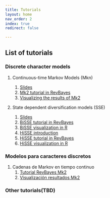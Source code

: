 ```yaml
---
title: Tutorials
layout: home
nav_order: 2
index: true
redirect: false

---
```


## List of tutorials

### Discrete character models  
1. Continuous-time Markov Models (Mkn)
    1. [Slides](https://github.com/roszenil/mytutorials/blob/main/docs/discrete/files/ctmc_intro.pdf)
    2. [Mk2 tutorial in RevBayes](./docs/discrete/ctmc_revbayesEnglish)
    3. [Visualizing the results of Mk2](./docs/discrete//mk2_visualizacionEnglish)
    
2. State dependent diversification models (SSE)
    1. [Slides](https://github.com/roszenil/mytutorials/blob/main/docs/discrete/files/sse_intro.pdf)
    2. [BiSSE tutorial in RevBayes](./docs/discrete/SSEmodelsEnglish)
    3. [BiSSE visualization in R](./docs/discrete/bisse_visualizationEnglish)
    4. [HiSSE introduction](./docs/discrete/SSEmodels_hiddenEnglish)
    5. [HiSSE tutorial in RevBayes](./docs/discrete/hisse_revbayesEnglish)
    6. [HiSSE visualization in R](./docs/discrete/hisse_visualizationEnglish)

### Modelos para caracteres discretos
1. Cadenas de Markov en tiempo continuo
    1. [Tutorial RevBayes Mk2](./docs/discrete/ctmc_revbayes)
    2. [Visualización resultados Mk2](./docs/discrete/mk2_visualizacion)

   

### Other tutorials(TBD) 
